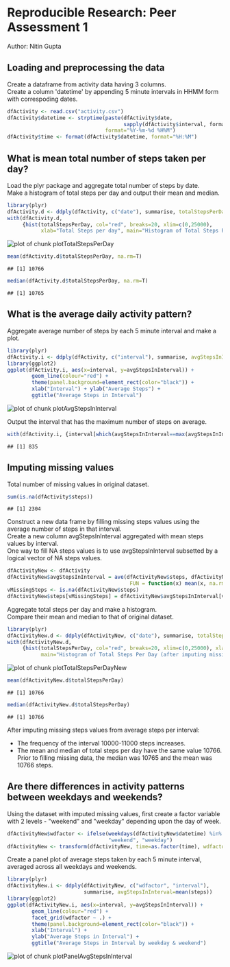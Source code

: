 # Reproducible Research: Peer Assessment 1
Author: Nitin Gupta  
  
  
## Loading and preprocessing the data
Create a dataframe from activity data having 3 columns.  
Create a column 'datetime' by appending 5 minute intervals in HHMM form with correspoding dates.

```r
dfActivity <- read.csv("activity.csv")
dfActivity$datetime <- strptime(paste(dfActivity$date, 
                                      sapply(dfActivity$interval, formatC, width=4, flag=0)),
                                format="%Y-%m-%d %H%M")
dfActivity$time <- format(dfActivity$datetime, format="%H:%M")
```


## What is mean total number of steps taken per day?
Load the plyr package and aggregate total number of steps by date.  
Make a histogram of total steps per day and output their mean and median.

```r
library(plyr)
dfActivity.d <- ddply(dfActivity, c("date"), summarise, totalStepsPerDay=sum(steps)) 
with(dfActivity.d, 
     {hist(totalStepsPerDay, col="red", breaks=20, xlim=c(0,25000), 
           xlab="Total Steps per day", main="Histogram of Total Steps Per Day")})
```

![plot of chunk plotTotalStepsPerDay](figure/plotTotalStepsPerDay.png) 

```r
mean(dfActivity.d$totalStepsPerDay, na.rm=T)
```

```
## [1] 10766
```

```r
median(dfActivity.d$totalStepsPerDay, na.rm=T)
```

```
## [1] 10765
```


## What is the average daily activity pattern?
Aggregate average number of steps by each 5 minute interval and make a plot.

```r
library(plyr)
dfActivity.i <- ddply(dfActivity, c("interval"), summarise, avgStepsInInterval=mean(steps, na.rm=T))
library(ggplot2)
ggplot(dfActivity.i, aes(x=interval, y=avgStepsInInterval)) + 
        geom_line(colour="red") + 
        theme(panel.background=element_rect(color="black")) +
        xlab("Interval") + ylab("Average Steps") +
        ggtitle("Average Steps in Interval")
```

![plot of chunk plotAvgStepsInInterval](figure/plotAvgStepsInInterval.png) 

Output the interval that has the maximum number of steps on average.

```r
with(dfActivity.i, {interval[which(avgStepsInInterval==max(avgStepsInInterval))]})
```

```
## [1] 835
```


## Imputing missing values
Total number of missing values in original dataset.

```r
sum(is.na(dfActivity$steps))
```

```
## [1] 2304
```
Construct a new data frame by filling missing steps values using the average number of steps in that interval.  
Create a new column avgStepsInInterval aggregated with mean steps values by interval.  
One way to fill NA steps values is to use avgStepsInInterval subsetted by a logical vector of NA steps values.

```r
dfActivityNew <- dfActivity
dfActivityNew$avgStepsInInterval = ave(dfActivityNew$steps, dfActivityNew$interval, 
                                        FUN = function(x) mean(x, na.rm=T))
vMissingSteps <- is.na(dfActivityNew$steps)
dfActivityNew$steps[vMissingSteps] = dfActivityNew$avgStepsInInterval[vMissingSteps]
```
Aggregate total steps per day and make a histogram.  
Compare their mean and median to that of original dataset.

```r
library(plyr)
dfActivityNew.d <- ddply(dfActivityNew, c("date"), summarise, totalStepsPerDay=sum(steps)) 
with(dfActivityNew.d, 
     {hist(totalStepsPerDay, col="red", breaks=20, xlim=c(0,25000), xlab="Total Steps per day",
           main="Histogram of Total Steps Per Day (after imputing missing values)")})
```

![plot of chunk plotTotalStepsPerDayNew](figure/plotTotalStepsPerDayNew.png) 

```r
mean(dfActivityNew.d$totalStepsPerDay)
```

```
## [1] 10766
```

```r
median(dfActivityNew.d$totalStepsPerDay)
```

```
## [1] 10766
```
After imputing missing steps values from average steps per interval:
* The frequency of the interval 10000-11000 steps increases.
* The mean and median of total steps per day have the same value 10766. Prior to filling missing data, the median was 10765 and the mean was 10766 steps.  


## Are there differences in activity patterns between weekdays and weekends?
Using the dataset with imputed missing values, first create a factor variable with 2 levels - "weekend" and "weekday" depending upon the day of week.

```r
dfActivityNew$wdfactor <- ifelse(weekdays(dfActivityNew$datetime) %in% c("Saturday","Sunday"),
                                 "weekend", "weekday")
dfActivityNew <- transform(dfActivityNew, time=as.factor(time), wdfactor=as.factor(wdfactor))
```
Create a panel plot of average steps taken by each 5 minute interval, averaged across all weekdays and weekends.

```r
library(plyr)
dfActivityNew.i <- ddply(dfActivityNew, c("wdfactor", "interval"), 
                         summarise, avgStepsInInterval=mean(steps))
library(ggplot2)
ggplot(dfActivityNew.i, aes(x=interval, y=avgStepsInInterval)) + 
        geom_line(colour="red") + 
        facet_grid(wdfactor ~ .) + 
        theme(panel.background=element_rect(color="black")) + 
        xlab("Interval") + 
        ylab("Average Steps in Interval") + 
        ggtitle("Average Steps in Interval by weekday & weekend")
```

![plot of chunk plotPanelAvgStepsInInterval](figure/plotPanelAvgStepsInInterval.png) 
